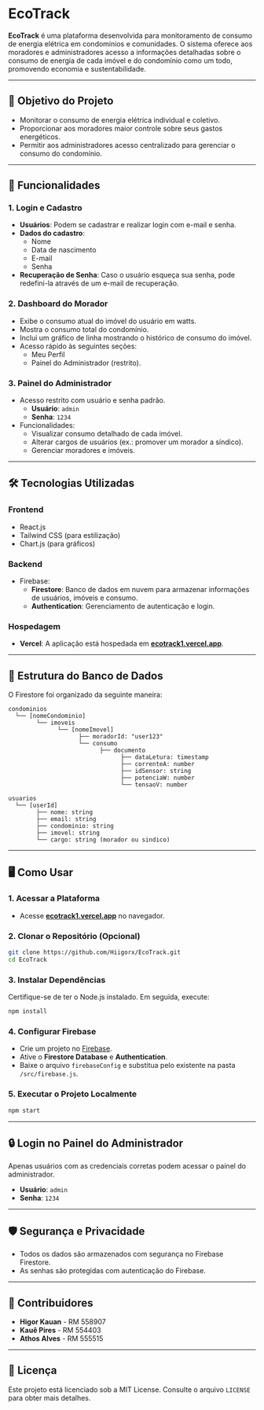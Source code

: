 
# EcoTrack

**EcoTrack** é uma plataforma desenvolvida para monitoramento de consumo de energia elétrica em condomínios e comunidades. O sistema oferece aos moradores e administradores acesso a informações detalhadas sobre o consumo de energia de cada imóvel e do condomínio como um todo, promovendo economia e sustentabilidade.

---

## 🎯 **Objetivo do Projeto**

- Monitorar o consumo de energia elétrica individual e coletivo.
- Proporcionar aos moradores maior controle sobre seus gastos energéticos.
- Permitir aos administradores acesso centralizado para gerenciar o consumo do condomínio.

---

## 🚀 **Funcionalidades**

### 1. **Login e Cadastro**
- **Usuários**: Podem se cadastrar e realizar login com e-mail e senha.
- **Dados do cadastro**:
  - Nome
  - Data de nascimento
  - E-mail
  - Senha
- **Recuperação de Senha**: Caso o usuário esqueça sua senha, pode redefini-la através de um e-mail de recuperação.

### 2. **Dashboard do Morador**
- Exibe o consumo atual do imóvel do usuário em watts.
- Mostra o consumo total do condomínio.
- Inclui um gráfico de linha mostrando o histórico de consumo do imóvel.
- Acesso rápido às seguintes seções:
  - Meu Perfil
  - Painel do Administrador (restrito).

### 3. **Painel do Administrador**
- Acesso restrito com usuário e senha padrão.
  - **Usuário**: `admin`
  - **Senha**: `1234`
- Funcionalidades:
  - Visualizar consumo detalhado de cada imóvel.
  - Alterar cargos de usuários (ex.: promover um morador a síndico).
  - Gerenciar moradores e imóveis.

---

## 🛠️ **Tecnologias Utilizadas**

### **Frontend**
- React.js
- Tailwind CSS (para estilização)
- Chart.js (para gráficos)

### **Backend**
- Firebase:
  - **Firestore**: Banco de dados em nuvem para armazenar informações de usuários, imóveis e consumo.
  - **Authentication**: Gerenciamento de autenticação e login.

### **Hospedagem**
- **Vercel**: A aplicação está hospedada em **[ecotrack1.vercel.app](https://ecotrack1.vercel.app)**.

---

## 📂 **Estrutura do Banco de Dados**

O Firestore foi organizado da seguinte maneira:

```
condominios
  └── [nomeCondominio]
        └── imoveis
              └── [nomeImovel]
                    ├── moradorId: "user123"
                    └── consumo
                          ├── documento
                                ├── dataLetura: timestamp
                                ├── correnteA: number
                                ├── idSensor: string
                                ├── potenciaW: number
                                └── tensaoV: number

usuarios
  └── [userId]
        ├── nome: string
        ├── email: string
        ├── condominio: string
        ├── imovel: string
        └── cargo: string (morador ou sindico)
```

---

## 🖥️ **Como Usar**

### 1. **Acessar a Plataforma**
- Acesse **[ecotrack1.vercel.app](https://ecotrack1.vercel.app)** no navegador.

### 2. **Clonar o Repositório** (Opcional)
```bash
git clone https://github.com/Hiigorx/EcoTrack.git
cd EcoTrack
```

### 3. **Instalar Dependências**
Certifique-se de ter o Node.js instalado. Em seguida, execute:
```bash
npm install
```

### 4. **Configurar Firebase**
- Crie um projeto no [Firebase](https://firebase.google.com/).
- Ative o **Firestore Database** e **Authentication**.
- Baixe o arquivo `firebaseConfig` e substitua pelo existente na pasta `/src/firebase.js`.

### 5. **Executar o Projeto Localmente**
```bash
npm start
```

---

## 🔒 **Login no Painel do Administrador**

Apenas usuários com as credenciais corretas podem acessar o painel do administrador.

- **Usuário**: `admin`
- **Senha**: `1234`

---

## 🛡️ **Segurança e Privacidade**

- Todos os dados são armazenados com segurança no Firebase Firestore.
- As senhas são protegidas com autenticação do Firebase.

---

## 👥 **Contribuidores**

- **Higor Kauan** - RM 558907  
- **Kauê Pires** - RM 554403  
- **Athos Alves** - RM 555515

---

## 📄 **Licença**

Este projeto está licenciado sob a MIT License. Consulte o arquivo `LICENSE` para obter mais detalhes.


